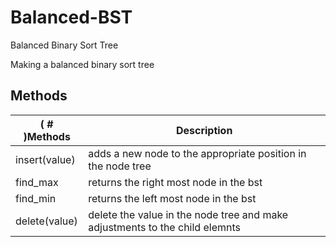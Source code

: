 # Balanced-BST
 Balanced Binary Sort Tree

Making a balanced binary sort tree


## Methods
| ( # )Methods            | Description                                                                             |
|-------------------------|-----------------------------------------------------------------------------------------|
| insert(value)           | adds a new node to the appropriate position in the node tree                            |
| find_max                | returns the right most node in the bst                                                  |
| find_min                | returns the left most node in the bst                                                   |
| delete(value)           | delete the value in the node tree and make adjustments to the child elemnts             |